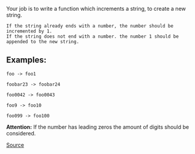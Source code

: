 Your job is to write a function which increments a string, to create a new string.

    If the string already ends with a number, the number should be incremented by 1.
    If the string does not end with a number. the number 1 should be appended to the new string.

## Examples:
```
foo -> foo1

foobar23 -> foobar24

foo0042 -> foo0043

foo9 -> foo10

foo099 -> foo100
```

**Attention:** If the number has leading zeros the amount of digits should be considered.

[Source](https://www.codewars.com/kata/54a91a4883a7de5d7800009c)
